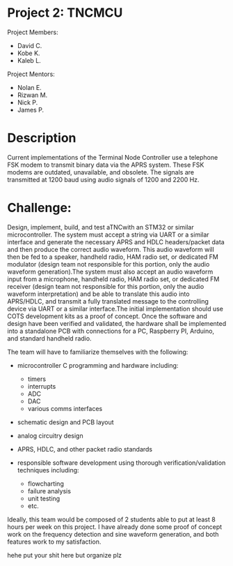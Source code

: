 # Project 2: TNCMCU

Project Members: 
- David C.
- Kobe K.
- Kaleb L.

Project Mentors: 
- Nolan E.
- Rizwan M.
- Nick P.
- James P.

# Description
Current implementations of the Terminal Node Controller use a telephone FSK modem to transmit binary  data via the APRS system. These FSK modems are outdated, unavailable, and obsolete. The signals are transmitted at 1200 baud using audio signals of 1200 and 2200 Hz.

#  Challenge: 
Design, implement, build, and test aTNCwith an STM32 or similar microcontroller. The system must accept a string via UART or a similar interface and generate the necessary APRS and HDLC headers/packet data and then produce the correct audio waveform. This audio waveform will then be fed to a speaker, handheld radio, HAM radio set, or dedicated FM modulator (design team not responsible for this portion, only the audio waveform generation).The system must also accept an audio waveform input from a microphone, handheld radio, HAM radio set, or dedicated FM receiver (design team not responsible for this portion, only the audio waveform interpretation) and be able to translate this audio into APRS/HDLC, and transmit a fully translated message to the controlling device via UART or a similar interface.The  initial implementation should use COTS development kits as a proof of concept. Once the software and design have been verified and validated, the hardware shall be implemented into a standalone PCB with connections for a PC, Raspberry PI, Arduino, and standard handheld radio.

The team will have to familiarize themselves with the following:
- microcontroller C programming and hardware including:
	- timers
	- interrupts
	- ADC 
	- DAC
	- various comms interfaces
	
- schematic design and PCB layout
- analog circuitry design
- APRS, HDLC, and other packet radio standards
- responsible software development using thorough verification/validation techniques including:
	- flowcharting
	- failure analysis
	- unit testing
	- etc.

Ideally, this team would be composed of 2 students able to put at least 8 hours per week on this project. I have already done some proof of concept work on the frequency detection and sine waveform generation, and both features work to my satisfaction.


hehe put your shit here but organize plz